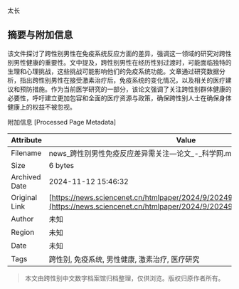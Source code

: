 太长

## 摘要与附加信息

<!-- tcd_abstract -->
该文件探讨了跨性别男性在免疫系统反应方面的差异，强调这一领域的研究对跨性别男性健康的重要性。文中提及，跨性别男性在经历性别过渡时，可能面临独特的生理和心理挑战，这些挑战可能影响他们的免疫系统功能。文章通过研究数据分析，指出跨性别男性在接受激素治疗后，免疫系统的变化情况，以及相关的医疗建议和预防措施。作为当前医学研究的一部分，该论文强调了关注跨性别群体健康的必要性，呼吁建立更加包容和全面的医疗资源与政策，确保跨性别人士在确保身体健康上的权益不被忽视。
<!-- tcd_abstract_end -->

附加信息 [Processed Page Metadata]

| Attribute       | Value                                  |
|-----------------|----------------------------------------|
| Filename        | news_跨性别男性免疫反应差异需关注—论文_-_科学网.md                             |
| Size            | 6 bytes                           |
| Archived Date   | 2024-11-12 15:46:32                             |
| Original Link   | [https://news.sciencenet.cn/htmlpaper/2024/9/20249911948189118533.shtm](https://news.sciencenet.cn/htmlpaper/2024/9/20249911948189118533.shtm)                       |
| Author          | 未知                               |
| Region          | 未知                               |
| Date            | 未知                                 |
| Tags            | 跨性别, 免疫系统, 男性健康, 激素治疗, 医疗研究                                 |
>
> 本文由跨性别中文数字档案馆归档整理，仅供浏览。版权归原作者所有。
>